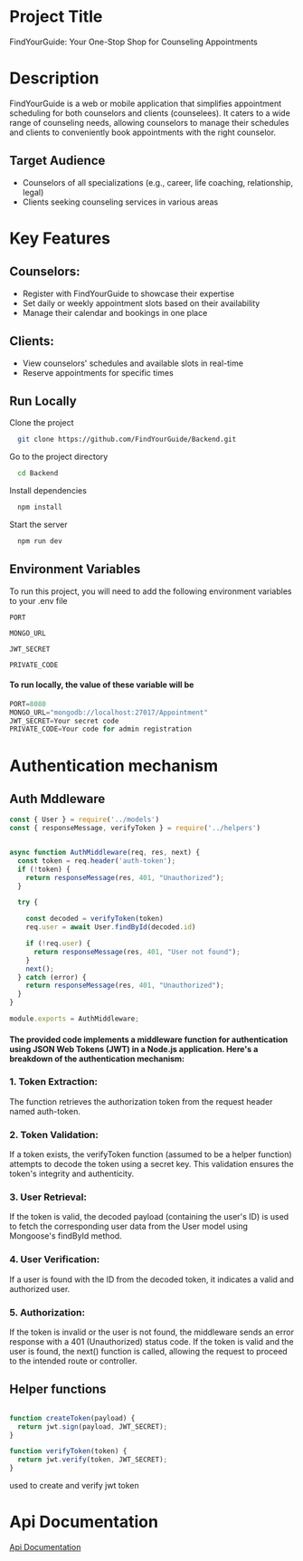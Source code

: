 # Project Title

FindYourGuide: Your One-Stop Shop for Counseling Appointments

# Description

FindYourGuide is a web or mobile application that simplifies appointment scheduling for both counselors and clients (counselees). It caters to a wide range of counseling needs, allowing counselors to manage their schedules and clients to conveniently book appointments with the right counselor.

## Target Audience

- Counselors of all specializations (e.g., career, life coaching, relationship, legal)
- Clients seeking counseling services in various areas

# Key Features
## Counselors:

- Register with FindYourGuide to showcase their expertise
- Set daily or weekly appointment slots based on their availability
- Manage their calendar and bookings in one place

## Clients:

- View counselors' schedules and available slots in real-time
- Reserve appointments for specific times


## Run Locally

Clone the project

```bash
  git clone https://github.com/FindYourGuide/Backend.git
```

Go to the project directory

```bash
  cd Backend
```

Install dependencies

```bash
  npm install
```

Start the server

```bash
  npm run dev
```


## Environment Variables

To run this project, you will need to add the following environment variables to your .env file

`PORT`

`MONGO_URL`

`JWT_SECRET`

`PRIVATE_CODE`

#### To run locally, the value of these variable will be

```javascript
PORT=8080
MONGO_URL="mongodb://localhost:27017/Appointment"
JWT_SECRET=Your secret code
PRIVATE_CODE=Your code for admin registration
```

# Authentication mechanism
## Auth Mddleware

```javascript
const { User } = require('../models')
const { responseMessage, verifyToken } = require('../helpers')


async function AuthMiddleware(req, res, next) {
  const token = req.header('auth-token');
  if (!token) {
    return responseMessage(res, 401, "Unauthorized");
  }

  try {

    const decoded = verifyToken(token)
    req.user = await User.findById(decoded.id)

    if (!req.user) {
      return responseMessage(res, 401, "User not found");
    }
    next();
  } catch (error) {
    return responseMessage(res, 401, "Unauthorized");
  }
}

module.exports = AuthMiddleware;
```

#### The provided code implements a middleware function for authentication using JSON Web Tokens (JWT) in a Node.js application. Here's a breakdown of the authentication mechanism:

### 1. Token Extraction:

The function retrieves the authorization token from the request header named auth-token.

### 2. Token Validation:

If a token exists, the verifyToken function (assumed to be a helper function) attempts to decode the token using a secret key. This validation ensures the token's integrity and authenticity.

### 3. User Retrieval:

If the token is valid, the decoded payload (containing the user's ID) is used to fetch the corresponding user data from the User model using Mongoose's findById method.

### 4. User Verification:

If a user is found with the ID from the decoded token, it indicates a valid and authorized user.

### 5. Authorization:

If the token is invalid or the user is not found, the middleware sends an error response with a 401 (Unauthorized) status code.
If the token is valid and the user is found, the next() function is called, allowing the request to proceed to the intended route or controller.

## Helper functions

```javascript

function createToken(payload) {
  return jwt.sign(payload, JWT_SECRET);
}

function verifyToken(token) {
  return jwt.verify(token, JWT_SECRET);
}

```

used to create and verify jwt token


# Api Documentation

[Api Documentation](https://documenter.getpostman.com/view/28469978/2sA3QnjExp)




